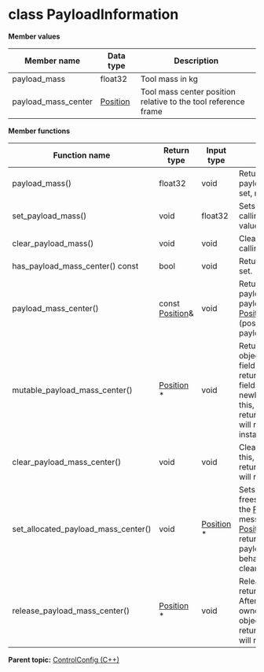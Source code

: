 # class PayloadInformation

 **Member values** 

|Member name|Data type|Description|
|-----------|---------|-----------|
|payload\_mass|float32|Tool mass in kg|
|payload\_mass\_center| [Position](Position.md#)|Tool mass center position relative to the tool reference frame|

 **Member functions** 

|Function name|Return type|Input type|Description|
|-------------|-----------|----------|-----------|
|payload\_mass\(\)|float32|void|Returns the current value of payload\_mass. If the payload\_mass is not set, returns 0.|
|set\_payload\_mass\(\)|void|float32|Sets the value of payload\_mass. After calling this, payload\_mass\(\) will return value.|
|clear\_payload\_mass\(\)|void|void|Clears the value of payload\_mass. After calling this, payload\_mass\(\) will return 0.|
|has\_payload\_mass\_center\(\) const|bool|void|Returns true if payload\_mass\_center is set.|
|payload\_mass\_center\(\)|const [Position](Position.md#)&|void|Returns the current value of payload\_mass\_center. If payload\_mass\_center is not set, returns a [Position](Position.md#) with none of its fields set \(possibly payload\_mass\_center::default\_instance\(\)\).|
|mutable\_payload\_mass\_center\(\)| [Position](Position.md#) \*|void|Returns a pointer to the mutable [Position](Position.md#) object that stores the field's value. If the field was not set prior to the call, then the returned [Position](Position.md#) will have none of its fields set \(i.e. it will be identical to a newly-allocated [Position](Position.md#)\). After calling this, has\_payload\_mass\_center\(\) will return true and payload\_mass\_center\(\) will return a reference to the same instance of [Position](Position.md#).|
|clear\_payload\_mass\_center\(\)|void|void|Clears the value of the field. After calling this, has\_payload\_mass\_center\(\) will return false and payload\_mass\_center\(\) will return the default value.|
|set\_allocated\_payload\_mass\_center\(\)|void| [Position](Position.md#) \*|Sets the [Position](Position.md#) object to the field and frees the previous field value if it exists. If the [Position](Position.md#) pointer is not NULL, the message takes ownership of the allocated [Position](Position.md#) object and has\_ [Position](Position.md#)\(\) will return true. Otherwise, if the payload\_mass\_center is NULL, the behavior is the same as calling clear\_payload\_mass\_center\(\).|
|release\_payload\_mass\_center\(\)| [Position](Position.md#) \*|void|Releases the ownership of the field and returns the pointer of the [Position](Position.md#) object. After calling this, caller takes the ownership of the allocated [Position](Position.md#) object, has\_payload\_mass\_center\(\) will return false, and payload\_mass\_center\(\) will return the default value.|

**Parent topic:** [ControlConfig \(C++\)](../../summary_pages/ControlConfig.md)

